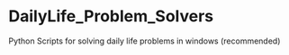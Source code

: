 # DailyLife_Problem_Solvers
Python Scripts for solving daily life problems in windows (recommended)
